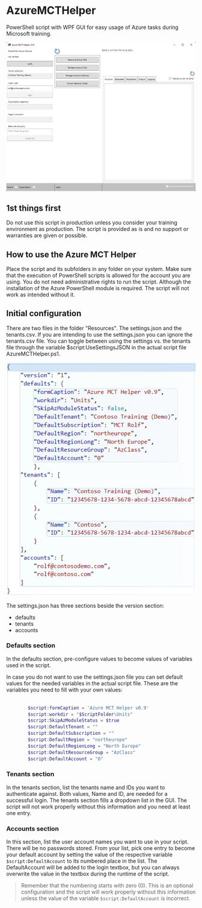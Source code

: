 # AzureMCTHelper

PowerShell script with WPF GUI for easy usage of Azure tasks during Microsoft training.  

![Image of AzureMCTHelper main window](/media/docu_AzureMCTHelper_main_window.png)

## 1st things first

Do not use this script in production unless you consider your training environment as production.
The script is provided as is and no support or warranties are given or possible.

## How to use the Azure MCT Helper

Place the script and its subfolders in any folder on your system. Make sure that the execution of PowerShell scripts is allowed for the account you are using. You do not need administrative rights to run the script. Although the installation of the Azure PowerShell module is required. The script will not work as intended without it.

## Initial configuration

There are two files in the folder "Resources". The settings.json and the tenants.csv. If you are intending to use the settings.json you can ignore the tenants.csv file. You can toggle between using the settings vs. the tenants file through the variable $script:UseSettingsJSON in the actual script file AzureMCTHelper.ps1.

![screenshot of settings.json file](/media/docu_settings_json.png)

The settings.json has three sections beside the version section:

* defaults
* tenants
* accounts

### Defaults section

In the defaults section, pre-configure values to become values of variables used in the script.

In case you do not want to use the settings.json file you can set default values for the needed variables in the actual script file.
These are the variables you need to fill with your own values:

```powershell

        $script:formCaption = 'Azure MCT Helper v0.9'
        $script:workdir = "$ScriptFolder\Units"
        $script:SkipAzModuleStatus = $true
        $script:DefaultTenant = ""
        $script:DefaultSubscription = ""
        $script:DefaultRegion = "northeurope"
        $script:DefaultRegionLong = "North Europe"
        $script:DefaultResourceGroup = "AzClass"
        $script:DefaultAccount = "0"

```

### Tenants section

In the tenants section, list the tenants name and IDs you want to authenticate against. Both values, Name and ID, are needed for a successful login.
The tenants section fills a dropdown list in the GUI. The script will not work properly without this information and you need at least one entry.

### Accounts section

In this section, list the user account names you want to use in your script. There will be no passwords stored.
From your list, pick one entry to become your default account by setting the value of the respective variable `$script:DefaultAccount` to its numbered place in the list.
The DefaultAccount will be added to the login textbox, but you can always overwrite the value in the textbox during the runtime of the script.
> Remember that the numbering starts with zero (0).
This is an optional configuration and the script will work properly without this information unless the value of the variable `$script:DefaultAccount` is incorrect.
